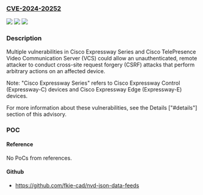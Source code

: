### [CVE-2024-20252](https://cve.mitre.org/cgi-bin/cvename.cgi?name=CVE-2024-20252)
![](https://img.shields.io/static/v1?label=Product&message=Cisco%20TelePresence%20Video%20Communication%20Server%20(VCS)%20Expressway&color=blue)
![](https://img.shields.io/static/v1?label=Version&message=%3D%20X8.5.1%20&color=brighgreen)
![](https://img.shields.io/static/v1?label=Vulnerability&message=Cross-Site%20Request%20Forgery%20(CSRF)&color=brighgreen)

### Description

Multiple vulnerabilities in Cisco Expressway Series and Cisco TelePresence Video Communication Server (VCS) could allow an unauthenticated, remote attacker to conduct cross-site request forgery (CSRF) attacks that perform arbitrary actions on an affected device.  Note: "Cisco Expressway Series" refers to Cisco Expressway Control (Expressway-C) devices and Cisco Expressway Edge (Expressway-E) devices. For more information about these vulnerabilities, see the Details ["#details"] section of this advisory.

### POC

#### Reference
No PoCs from references.

#### Github
- https://github.com/fkie-cad/nvd-json-data-feeds

